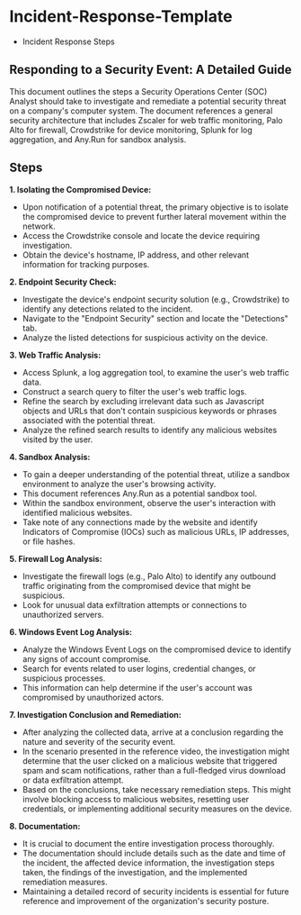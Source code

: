 # Incident-Response-Template
- Incident Response Steps

## Responding to a Security Event: A Detailed Guide
This document outlines the steps a Security Operations Center (SOC) Analyst should take to investigate and remediate a potential security threat on a company's computer system. The document references a general security architecture that includes Zscaler for web traffic monitoring, Palo Alto for firewall, Crowdstrike for device monitoring, Splunk for log aggregation, and Any.Run for sandbox analysis.

## Steps
**1. Isolating the Compromised Device:**

- Upon notification of a potential threat, the primary objective is to isolate the compromised device to prevent further lateral movement within the network.
- Access the Crowdstrike console and locate the device requiring investigation.
- Obtain the device's hostname, IP address, and other relevant information for tracking purposes.
  
**2. Endpoint Security Check:**

- Investigate the device's endpoint security solution (e.g., Crowdstrike) to identify any detections related to the incident.
- Navigate to the "Endpoint Security" section and locate the "Detections" tab.
- Analyze the listed detections for suspicious activity on the device.

**3. Web Traffic Analysis:**

- Access Splunk, a log aggregation tool, to examine the user's web traffic data.
- Construct a search query to filter the user's web traffic logs.
- Refine the search by excluding irrelevant data such as Javascript objects and URLs that don't contain suspicious keywords or phrases associated with the potential threat.
- Analyze the refined search results to identify any malicious websites visited by the user.

**4. Sandbox Analysis:**

- To gain a deeper understanding of the potential threat, utilize a sandbox environment to analyze the user's browsing activity.
- This document references Any.Run as a potential sandbox tool.
- Within the sandbox environment, observe the user's interaction with identified malicious websites.
- Take note of any connections made by the website and identify Indicators of Compromise (IOCs) such as malicious URLs, IP addresses, or file hashes.

**5. Firewall Log Analysis:**

- Investigate the firewall logs (e.g., Palo Alto) to identify any outbound traffic originating from the compromised device that might be suspicious.
- Look for unusual data exfiltration attempts or connections to unauthorized servers.

**6. Windows Event Log Analysis:**

- Analyze the Windows Event Logs on the compromised device to identify any signs of account compromise.
- Search for events related to user logins, credential changes, or suspicious processes.
- This information can help determine if the user's account was compromised by unauthorized actors.

**7. Investigation Conclusion and Remediation:**

- After analyzing the collected data, arrive at a conclusion regarding the nature and severity of the security event.
- In the scenario presented in the reference video, the investigation might determine that the user clicked on a malicious website that triggered spam and scam notifications, rather than a full-fledged virus download or data exfiltration attempt.
- Based on the conclusions, take necessary remediation steps. This might involve blocking access to malicious websites, resetting user credentials, or implementing additional security measures on the device.

**8. Documentation:**

- It is crucial to document the entire investigation process thoroughly.
- The documentation should include details such as the date and time of the incident, the affected device information, the investigation steps taken, the findings of the investigation, and the implemented remediation measures.
- Maintaining a detailed record of security incidents is essential for future reference and improvement of the organization's security posture.

